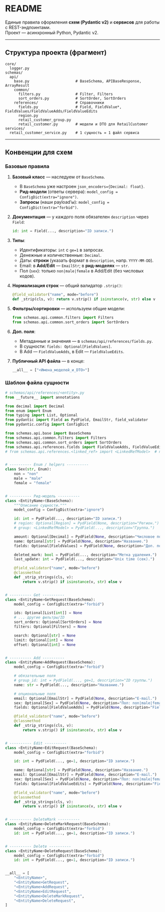 # README

Единые правила оформления **схем (Pydantic v2)** и **сервисов** для работы с REST-эндпоинтами.  
Проект — асинхронный Python, Pydantic v2.

---

## Структура проекта (фрагмент)

```
core/
  logger.py
schemas/
  api/
    base.py                     # BaseSchema, APIBaseResponse, ArrayResult
    common/
      filters.py                # Filter, Filters
      sort_orders.py            # SortOrder, SortOrders
    references/                 # Справочники
      fields.py                 # Field, FieldValue*, FieldValues/FieldValueAdds/FieldValueEdits
      region.py
      retail_customer_group.py
      retail_customer.py        # модели и DTO для RetailCustomer
services/
  retail_customer_service.py    # 1 сущность = 1 файл сервиса
```

---

## Конвенции для схем

### Базовые правила

1. **Базовый класс** — наследуем от `BaseSchema`.

   - В `BaseSchema` уже настроен `json_encoders={Decimal: float}`.
   - **Рид-модели** (ответы сервера): `model_config = ConfigDict(extra="ignore")`.
   - **Запросы** (наши payload’ы): `model_config = ConfigDict(extra="forbid")`.

2. **Документация** — у каждого поля обязателен `description` через `Field`:

   ```py
   id: int = Field(..., description="ID записи.")
   ```

3. **Типы**:

   - Идентификаторы: `int` с `ge=1` в запросах.
   - Денежные и количественные: `Decimal`.
   - Даты: **строки** (указать формат в `description`, напр. `YYYY-MM-DD`).
   - Email: в **Add/Edit** — `EmailStr`; в **рид-моделях** — `str`.
   - Пол (`sex`): только `non|male|female` в Add/Edit (без числовых кодов).

4. **Нормализация строк** — общий валидатор `.strip()`:

   ```py
   @field_validator("name", mode="before")
   def _strip(cls, v): return v.strip() if isinstance(v, str) else v
   ```

5. **Фильтры/сортировки** — используем общие модели:

   ```py
   from schemas.api.common.filters import Filters
   from schemas.api.common.sort_orders import SortOrders
   ```

6. **Доп. поля**:

   - Метаданные и значения — в `schemas/api/references/fields.py`.
   - В сущности: `fields: Optional[FieldValues]`.
   - В Add — `FieldValueAdds`, в Edit — `FieldValueEdits`.

7. **Публичный API файла** — в конце:
   ```py
   __all__ = ["<Имена_моделей_и_DTO>"]
   ```

### Шаблон файла сущности

```py
# schemas/api/references/<entity>.py
from __future__ import annotations

from decimal import Decimal
from enum import Enum
from typing import List, Optional
from pydantic import Field as PydField, EmailStr, field_validator
from pydantic.config import ConfigDict

from schemas.api.base import BaseSchema
from schemas.api.common.filters import Filters
from schemas.api.common.sort_orders import SortOrders
from schemas.api.references.fields import FieldValueAdds, FieldValueEdits, FieldValues
# from schemas.api.references.<linked_ref> import <LinkedRefModel>  # при необходимости


# ---------- Enum / helpers ----------
class Sex(str, Enum):
    non = "non"
    male = "male"
    female = "female"


# ---------- Рид-модель ----------
class <EntityName>(BaseSchema):
    """Описание сущности."""
    model_config = ConfigDict(extra="ignore")

    id: int = PydField(..., description="ID записи.")
    # region: Optional[Region] = PydField(None, description="Регион.")
    # group: <LinkedRefModel> = PydField(..., description="Группа.")

    amount: Optional[Decimal] = PydField(None, description="Числовое поле (Decimal).")
    name: Optional[str] = PydField(None, description="Название.")
    fields: Optional[FieldValues] = PydField(None, description="Доп. поля (FieldValue[]).")

    deleted_mark: bool = PydField(..., description="Метка удаления.")
    last_update: int = PydField(..., description="Unix time (сек).")

    @field_validator("name", mode="before")
    @classmethod
    def _strip_strings(cls, v):
        return v.strip() if isinstance(v, str) else v


# ---------- Get ----------
class <EntityName>GetRequest(BaseSchema):
    model_config = ConfigDict(extra="forbid")

    ids: Optional[List[int]] = None
    # ... другие фильтры/ID
    sort_orders: Optional[SortOrders] = None
    filters: Optional[Filters] = None

    search: Optional[str] = None
    limit: Optional[int] = None
    offset: Optional[int] = None


# ---------- Add ----------
class <EntityName>AddRequest(BaseSchema):
    model_config = ConfigDict(extra="forbid")

    # обязательные поля
    # group_id: int = PydField(..., ge=1, description="ID группы.")
    name: str = PydField(..., description="Название.")

    # опциональные поля
    email: Optional[EmailStr] = PydField(None, description="E-mail.")
    sex: Optional[Sex] = PydField(None, description="Пол: non|male|female.")
    fields: Optional[FieldValueAdds] = PydField(None, description="FieldValueAdd[].")

    @field_validator("name", mode="before")
    @classmethod
    def _strip_strings(cls, v):
        return v.strip() if isinstance(v, str) else v


# ---------- Edit ----------
class <EntityName>EditRequest(BaseSchema):
    model_config = ConfigDict(extra="forbid")

    id: int = PydField(..., ge=1, description="ID записи.")

    name: Optional[str] = PydField(None, description="Название.")
    email: Optional[EmailStr] = PydField(None, description="E-mail.")
    sex: Optional[Sex] = PydField(None, description="Пол: non|male|female.")
    fields: Optional[FieldValueEdits] = PydField(None, description="FieldValueEdit[].")

    @field_validator("name", mode="before")
    @classmethod
    def _strip_strings(cls, v):
        return v.strip() if isinstance(v, str) else v


# ---------- DeleteMark ----------
class <EntityName>DeleteMarkRequest(BaseSchema):
    model_config = ConfigDict(extra="forbid")
    id: int = PydField(..., ge=1, description="ID записи.")


# ---------- Delete ----------
class <EntityName>DeleteRequest(BaseSchema):
    model_config = ConfigDict(extra="forbid")
    id: int = PydField(..., ge=1, description="ID записи.")


__all__ = [
    "<EntityName>",
    "<EntityName>GetRequest",
    "<EntityName>AddRequest",
    "<EntityName>EditRequest",
    "<EntityName>DeleteMarkRequest",
    "<EntityName>DeleteRequest",
]
```
